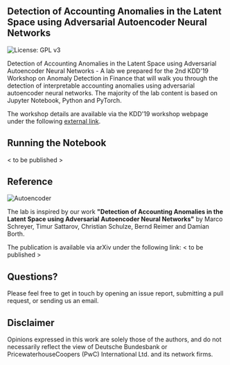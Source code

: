 ## Detection of Accounting Anomalies in the Latent Space using Adversarial Autoencoder Neural Networks

![License: GPL v3](https://img.shields.io/badge/License-GPLv3-blue.svg)

Detection of Accounting Anomalies in the Latent Space using Adversarial Autoencoder Neural Networks - A lab we prepared for the 2nd KDD'19 Workshop on Anomaly Detection in Finance that will walk you through the detection of interpretable accounting anomalies using adversarial autoencoder neural networks. The majority of the lab content is based on Jupyter Notebook, Python and PyTorch.

The workshop details are available via the KDD'19 workshop webpage under the following [external link](https://sites.google.com/view/kdd-adf-2019).

## Running the Notebook

< to be published > 

## Reference

![Autoencoder](https://raw.githubusercontent.com/GitiHubi/deepAI/master/images/autoencoder.png)

The lab is inspired by our work **"Detection of Accounting Anomalies in the Latent Space using Adversarial Autoencoder Neural Networks"** by Marco Schreyer, Timur Sattarov, Christian Schulze, Bernd Reimer and Damian Borth.

The publication is available via arXiv under the following link: < to be published > 

## Questions?

Please feel free to get in touch by opening an issue report, submitting a pull request, or sending us an email.

## Disclaimer

Opinions expressed in this work are solely those of the authors, and do not necessarily reflect the view of Deutsche Bundesbank or PricewaterhouseCoopers (PwC) International Ltd. and its network firms. 

